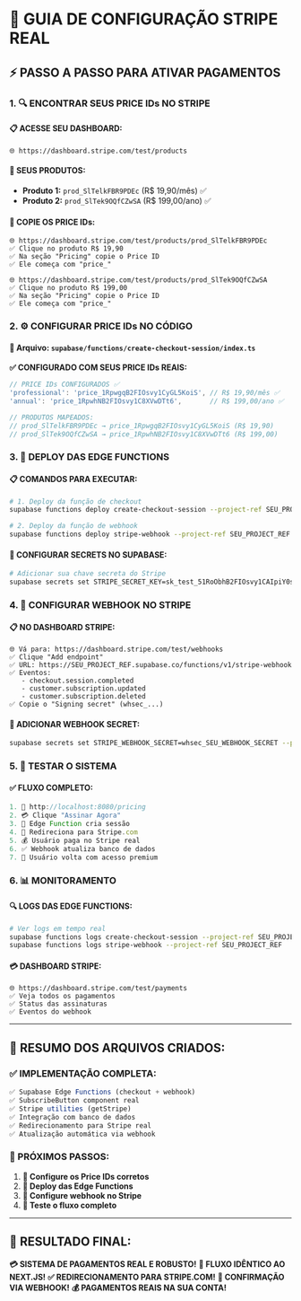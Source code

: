 # 🚀 GUIA DE CONFIGURAÇÃO STRIPE REAL

## ⚡ PASSO A PASSO PARA ATIVAR PAGAMENTOS

### **1. 🔍 ENCONTRAR SEUS PRICE IDs NO STRIPE**

#### **📋 ACESSE SEU DASHBOARD:**
```
🌐 https://dashboard.stripe.com/test/products
```

#### **🎯 SEUS PRODUTOS:**
- **Produto 1:** `prod_SlTelkFBR9PDEc` (R$ 19,90/mês) ✅
- **Produto 2:** `prod_SlTek9OQfCZwSA` (R$ 199,00/ano) ✅

#### **📝 COPIE OS PRICE IDs:**
```
🌐 https://dashboard.stripe.com/test/products/prod_SlTelkFBR9PDEc
✅ Clique no produto R$ 19,90
✅ Na seção "Pricing" copie o Price ID 
✅ Ele começa com "price_"

🌐 https://dashboard.stripe.com/test/products/prod_SlTek9OQfCZwSA  
✅ Clique no produto R$ 199,00
✅ Na seção "Pricing" copie o Price ID
✅ Ele começa com "price_"
```

### **2. ⚙️ CONFIGURAR PRICE IDs NO CÓDIGO**

#### **📁 Arquivo:** `supabase/functions/create-checkout-session/index.ts`

**✅ CONFIGURADO COM SEUS PRICE IDs REAIS:**
```typescript
// PRICE IDs CONFIGURADOS ✅
'professional': 'price_1RpwgqB2FIOsvy1CyGL5KoiS', // R$ 19,90/mês ✅
'annual': 'price_1RpwhNB2FIOsvy1C8XVwDTt6',       // R$ 199,00/ano ✅

// PRODUTOS MAPEADOS:
// prod_SlTelkFBR9PDEc → price_1RpwgqB2FIOsvy1CyGL5KoiS (R$ 19,90)
// prod_SlTek9OQfCZwSA → price_1RpwhNB2FIOsvy1C8XVwDTt6 (R$ 199,00)
```

### **3. 🚀 DEPLOY DAS EDGE FUNCTIONS**

#### **📋 COMANDOS PARA EXECUTAR:**
```bash
# 1. Deploy da função de checkout
supabase functions deploy create-checkout-session --project-ref SEU_PROJECT_REF

# 2. Deploy da função de webhook  
supabase functions deploy stripe-webhook --project-ref SEU_PROJECT_REF
```

#### **🔑 CONFIGURAR SECRETS NO SUPABASE:**
```bash
# Adicionar sua chave secreta do Stripe
supabase secrets set STRIPE_SECRET_KEY=sk_test_51RoObhB2FIOsvy1CAIpiY0sOZsIbLC9IiVji5k3FnRx9WhQCPyrgXO7DCesjuOoeiAzaR5W6yEUxAVqe65OkVh2t00OxZ16mmr --project-ref SEU_PROJECT_REF
```

### **4. 🔗 CONFIGURAR WEBHOOK NO STRIPE**

#### **📋 NO DASHBOARD STRIPE:**
```
🌐 Vá para: https://dashboard.stripe.com/test/webhooks
✅ Clique "Add endpoint"
✅ URL: https://SEU_PROJECT_REF.supabase.co/functions/v1/stripe-webhook
✅ Eventos: 
   - checkout.session.completed
   - customer.subscription.updated  
   - customer.subscription.deleted
✅ Copie o "Signing secret" (whsec_...)
```

#### **🔐 ADICIONAR WEBHOOK SECRET:**
```bash
supabase secrets set STRIPE_WEBHOOK_SECRET=whsec_SEU_WEBHOOK_SECRET --project-ref SEU_PROJECT_REF
```

### **5. 🧪 TESTAR O SISTEMA**

#### **✅ FLUXO COMPLETO:**
```javascript
1. 🛒 http://localhost:8080/pricing
2. 💳 Clique "Assinar Agora"  
3. 🔄 Edge Function cria sessão
4. 🚀 Redireciona para Stripe.com
5. 💰 Usuário paga no Stripe real
6. ✅ Webhook atualiza banco de dados
7. 🎉 Usuário volta com acesso premium
```

### **6. 📊 MONITORAMENTO**

#### **🔍 LOGS DAS EDGE FUNCTIONS:**
```bash
# Ver logs em tempo real
supabase functions logs create-checkout-session --project-ref SEU_PROJECT_REF
supabase functions logs stripe-webhook --project-ref SEU_PROJECT_REF
```

#### **💳 DASHBOARD STRIPE:**
```
🌐 https://dashboard.stripe.com/test/payments
✅ Veja todos os pagamentos
✅ Status das assinaturas
✅ Eventos do webhook
```

---

## 🎯 **RESUMO DOS ARQUIVOS CRIADOS:**

### **✅ IMPLEMENTAÇÃO COMPLETA:**
```javascript
✅ Supabase Edge Functions (checkout + webhook)
✅ SubscribeButton component real
✅ Stripe utilities (getStripe)
✅ Integração com banco de dados
✅ Redirecionamento para Stripe real
✅ Atualização automática via webhook
```

### **🔧 PRÓXIMOS PASSOS:**
1. **📝 Configure os Price IDs corretos**
2. **🚀 Deploy das Edge Functions**  
3. **🔗 Configure webhook no Stripe**
4. **🧪 Teste o fluxo completo**

---

## 🎉 **RESULTADO FINAL:**

**💳 SISTEMA DE PAGAMENTOS REAL E ROBUSTO!**
**🔄 FLUXO IDÊNTICO AO NEXT.JS!**
**✅ REDIRECIONAMENTO PARA STRIPE.COM!**
**🎯 CONFIRMAÇÃO VIA WEBHOOK!**
**💰 PAGAMENTOS REAIS NA SUA CONTA!**